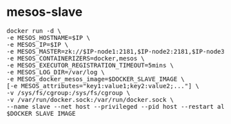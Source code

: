 # mesos-slave

<pre>
docker run -d \
-e MESOS_HOSTNAME=$IP \
-e MESOS_IP=$IP \
-e MESOS_MASTER=zk://$IP-node1:2181,$IP-node2:2181,$IP-node3:2181/mesos \
-e MESOS_CONTAINERIZERS=docker,mesos \
-e MESOS_EXECUTOR_REGISTRATION_TIMEOUT=5mins \
-e MESOS_LOG_DIR=/var/log \
-e MESOS_docker_mesos_image=$DOCKER_SLAVE_IMAGE \
[-e MESOS_attributes="key1:value1;key2:value2;..."] \
-v /sys/fs/cgroup:/sys/fs/cgroup \
-v /var/run/docker.sock:/var/run/docker.sock \
--name slave --net host --privileged --pid host --restart always \
$DOCKER_SLAVE_IMAGE
</pre>
